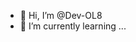 - 👋 Hi, I’m @Dev-OL8
- 🌱 I’m currently learning ...

<!---
Dev-OL8/Dev-OL8 is a ✨ special ✨ repository because its `README.md` (this file) appears on your GitHub profile.
You can click the Preview link to take a look at your changes.
--->
